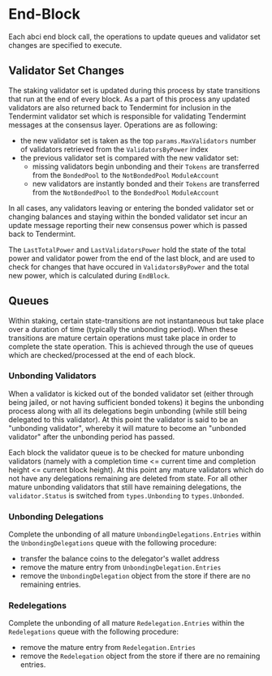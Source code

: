 # End-Block

Each abci end block call, the operations to update queues and validator set
changes are specified to execute.

## Validator Set Changes

The staking validator set is updated during this process by state transitions
that run at the end of every block. As a part of this process any updated
validators are also returned back to Tendermint for inclusion in the Tendermint
validator set which is responsible for validating Tendermint messages at the
consensus layer. Operations are as following:

- the new validator set is taken as the top `params.MaxValidators` number of
  validators retrieved from the `ValidatorsByPower` index
- the previous validator set is compared with the new validator set:
    - missing validators begin unbonding and their `Tokens` are transferred from the
    `BondedPool` to the `NotBondedPool` `ModuleAccount`
    - new validators are instantly bonded and their `Tokens` are transferred from the
    `NotBondedPool` to the `BondedPool` `ModuleAccount`

In all cases, any validators leaving or entering the bonded validator set or
changing balances and staying within the bonded validator set incur an update
message reporting their new consensus power which is passed back to Tendermint.

The `LastTotalPower` and `LastValidatorsPower` hold the state of the total power
and validator power from the end of the last block, and are used to check for
changes that have occured in `ValidatorsByPower` and the total new power, which
is calculated during `EndBlock`.

## Queues

Within staking, certain state-transitions are not instantaneous but take place
over a duration of time (typically the unbonding period). When these
transitions are mature certain operations must take place in order to complete
the state operation. This is achieved through the use of queues which are
checked/processed at the end of each block.

### Unbonding Validators

When a validator is kicked out of the bonded validator set (either through
being jailed, or not having sufficient bonded tokens) it begins the unbonding
process along with all its delegations begin unbonding (while still being
delegated to this validator). At this point the validator is said to be an
"unbonding validator", whereby it will mature to become an "unbonded validator"
after the unbonding period has passed.

Each block the validator queue is to be checked for mature unbonding validators
(namely with a completion time <= current time and completion height <= current
block height). At this point any mature validators which do not have any
delegations remaining are deleted from state. For all other mature unbonding
validators that still have remaining delegations, the `validator.Status` is
switched from `types.Unbonding` to
`types.Unbonded`.

### Unbonding Delegations

Complete the unbonding of all mature `UnbondingDelegations.Entries` within the
`UnbondingDelegations` queue with the following procedure:

- transfer the balance coins to the delegator's wallet address
- remove the mature entry from `UnbondingDelegation.Entries`
- remove the `UnbondingDelegation` object from the store if there are no
  remaining entries.

### Redelegations

Complete the unbonding of all mature `Redelegation.Entries` within the
`Redelegations` queue with the following procedure:

- remove the mature entry from `Redelegation.Entries`
- remove the `Redelegation` object from the store if there are no
  remaining entries.
